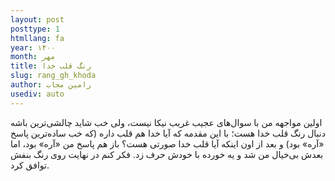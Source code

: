 ```yaml
---
layout: post
posttype: 1
htmllang: fa
year: ۱۴۰۰
month: مهر
title: رنگ قلب خدا
slug: rang_gh_khoda
author: رامین مجاب
usediv: auto
---
```


اولین مواجهه من با سوال‌های عجیب غریب نیکا نیست، ولی خب شاید چالشی‌ترین  باشه
دنبال رنگ قلب خدا هست؛ با این مقدمه که آیا خدا هم قلب داره (که خب ساده‌ترین پاسخ «آره» بود) و بعد از اون اینکه آیا قلب خدا صورتی هست؟ باز هم پاسخ من «آره» بود، اما بعدش بی‌خیال من شد و یه خورده با خودش حرف زد. فکر کنم در نهایت روی رنگ بنفش توافق کرد.